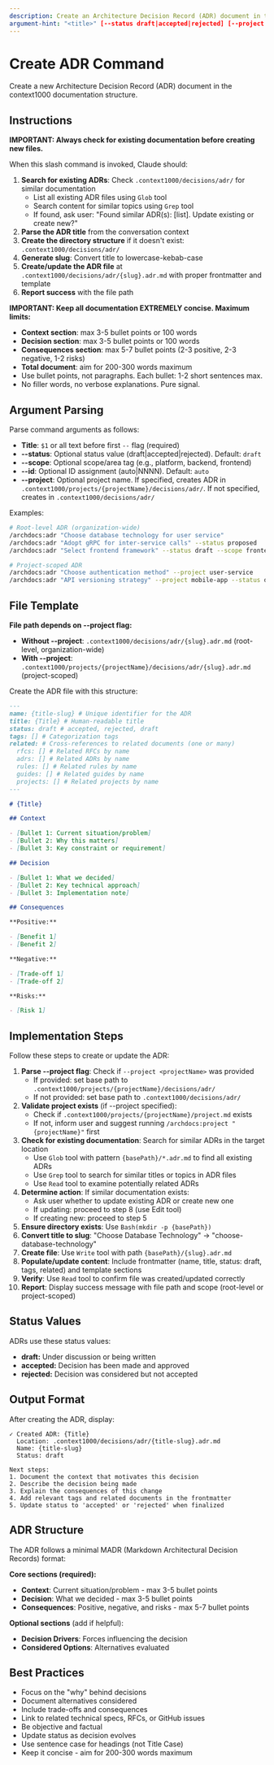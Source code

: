 ```yaml
---
description: Create an Architecture Decision Record (ADR) document in the context1000 documentation structure
argument-hint: "<title>" [--status draft|accepted|rejected] [--project <projectName>]
---
```


# Create ADR Command

Create a new Architecture Decision Record (ADR) document in the context1000 documentation structure.

## Instructions

**IMPORTANT: Always check for existing documentation before creating new files.**

When this slash command is invoked, Claude should:

1. **Search for existing ADRs**: Check `.context1000/decisions/adr/` for similar documentation
   - List all existing ADR files using `Glob` tool
   - Search content for similar topics using `Grep` tool
   - If found, ask user: "Found similar ADR(s): [list]. Update existing or create new?"
2. **Parse the ADR title** from the conversation context
3. **Create the directory structure** if it doesn't exist: `.context1000/decisions/adr/`
4. **Generate slug**: Convert title to lowercase-kebab-case
5. **Create/update the ADR file** at `.context1000/decisions/adr/{slug}.adr.md` with proper frontmatter and template
6. **Report success** with the file path

**IMPORTANT: Keep all documentation EXTREMELY concise. Maximum limits:**

- **Context section**: max 3-5 bullet points or 100 words
- **Decision section**: max 3-5 bullet points or 100 words
- **Consequences section**: max 5-7 bullet points (2-3 positive, 2-3 negative, 1-2 risks)
- **Total document**: aim for 200-300 words maximum
- Use bullet points, not paragraphs. Each bullet: 1-2 short sentences max.
- No filler words, no verbose explanations. Pure signal.

## Argument Parsing

Parse command arguments as follows:

- **Title**: `$1` or all text before first `--` flag (required)
- **--status**: Optional status value (draft|accepted|rejected). Default: `draft`
- **--scope**: Optional scope/area tag (e.g., platform, backend, frontend)
- **--id**: Optional ID assignment (auto|NNNN). Default: `auto`
- **--project**: Optional project name. If specified, creates ADR in `.context1000/projects/{projectName}/decisions/adr/`. If not specified, creates in `.context1000/decisions/adr/`

Examples:

```bash
# Root-level ADR (organization-wide)
/archdocs:adr "Choose database technology for user service"
/archdocs:adr "Adopt gRPC for inter-service calls" --status proposed
/archdocs:adr "Select frontend framework" --status draft --scope frontend

# Project-scoped ADR
/archdocs:adr "Choose authentication method" --project user-service
/archdocs:adr "API versioning strategy" --project mobile-app --status draft
```

## File Template

**File path depends on --project flag:**

- **Without --project**: `.context1000/decisions/adr/{slug}.adr.md` (root-level, organization-wide)
- **With --project**: `.context1000/projects/{projectName}/decisions/adr/{slug}.adr.md` (project-scoped)

Create the ADR file with this structure:

```markdown
---
name: {title-slug} # Unique identifier for the ADR
title: {Title} # Human-readable title
status: draft # accepted, rejected, draft
tags: [] # Categorization tags
related: # Cross-references to related documents (one or many)
  rfcs: [] # Related RFCs by name
  adrs: [] # Related ADRs by name
  rules: [] # Related rules by name
  guides: [] # Related guides by name
  projects: [] # Related projects by name
---

# {Title}

## Context

- [Bullet 1: Current situation/problem]
- [Bullet 2: Why this matters]
- [Bullet 3: Key constraint or requirement]

## Decision

- [Bullet 1: What we decided]
- [Bullet 2: Key technical approach]
- [Bullet 3: Implementation note]

## Consequences

**Positive:**

- [Benefit 1]
- [Benefit 2]

**Negative:**

- [Trade-off 1]
- [Trade-off 2]

**Risks:**

- [Risk 1]
```

## Implementation Steps

Follow these steps to create or update the ADR:

1. **Parse --project flag**: Check if `--project <projectName>` was provided
   - If provided: set base path to `.context1000/projects/{projectName}/decisions/adr/`
   - If not provided: set base path to `.context1000/decisions/adr/`
2. **Validate project exists** (if --project specified):
   - Check if `.context1000/projects/{projectName}/project.md` exists
   - If not, inform user and suggest running `/archdocs:project "{projectName}"` first
3. **Check for existing documentation**: Search for similar ADRs in the target location
   - Use `Glob` tool with pattern `{basePath}/*.adr.md` to find all existing ADRs
   - Use `Grep` tool to search for similar titles or topics in ADR files
   - Use `Read` tool to examine potentially related ADRs
4. **Determine action**: If similar documentation exists:
   - Ask user whether to update existing ADR or create new one
   - If updating: proceed to step 8 (use Edit tool)
   - If creating new: proceed to step 5
5. **Ensure directory exists**: Use `Bash(mkdir -p {basePath})`
6. **Convert title to slug**: "Choose Database Technology" → "choose-database-technology"
7. **Create file**: Use `Write` tool with path `{basePath}/{slug}.adr.md`
8. **Populate/update content**: Include frontmatter (name, title, status: draft, tags, related) and template sections
9. **Verify**: Use `Read` tool to confirm file was created/updated correctly
10. **Report**: Display success message with file path and scope (root-level or project-scoped)

## Status Values

ADRs use these status values:

- **draft:** Under discussion or being written
- **accepted:** Decision has been made and approved
- **rejected:** Decision was considered but not accepted

## Output Format

After creating the ADR, display:

```text
✓ Created ADR: {Title}
  Location: .context1000/decisions/adr/{title-slug}.adr.md
  Name: {title-slug}
  Status: draft

Next steps:
1. Document the context that motivates this decision
2. Describe the decision being made
3. Explain the consequences of this change
4. Add relevant tags and related documents in the frontmatter
5. Update status to 'accepted' or 'rejected' when finalized
```

## ADR Structure

The ADR follows a minimal MADR (Markdown Architectural Decision Records) format:

**Core sections (required):**

- **Context**: Current situation/problem - max 3-5 bullet points
- **Decision**: What we decided - max 3-5 bullet points
- **Consequences**: Positive, negative, and risks - max 5-7 bullet points

**Optional sections** (add if helpful):

- **Decision Drivers**: Forces influencing the decision
- **Considered Options**: Alternatives evaluated

## Best Practices

- Focus on the "why" behind decisions
- Document alternatives considered
- Include trade-offs and consequences
- Link to related technical specs, RFCs, or GitHub issues
- Be objective and factual
- Update status as decision evolves
- Use sentence case for headings (not Title Case)
- Keep it concise - aim for 200-300 words maximum
